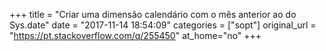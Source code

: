 +++
title = "Criar uma dimensão calendário com o mês anterior ao do Sys.date"
date = "2017-11-14 18:54:09"
categories = ["sopt"]
original_url = "https://pt.stackoverflow.com/q/255450"
at_home="no"
+++

